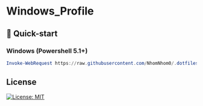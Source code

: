 # Windows_Profile 

## :rocket: Quick-start

### Windows (Powershell 5.1+)

```powershell
Invoke-WebRequest https://raw.githubusercontent.com/NhomNhom0/.dotfiles_Windows/main/bin/install_apps.ps1 -UseBasicParsing | Invoke-Expression
```

## License

[![License: MIT](https://img.shields.io/badge/License-MIT-yellow.svg)](https://opensource.org/licenses/MIT)

